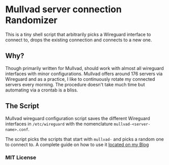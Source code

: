 # Mullvad server connection Randomizer

This is a tiny shell script that arbitrarily picks a Wireguard interface to connect to, drops the existing connection and connects to a new one.

## Why?
Though primarily written for Mullvad, should work with almost all wireguard interfaces with minor configurations. Mullvad offers around 176 servers via Wireguard and as a practice, I like to continuously rotate my connected servers every morning. The procedure doesn't take much time but automating via a crontab is a bliss.

## The Script
Mullvad wireguard configuration script saves the different Wireguard interfaces in `/etc/wireguard` with the nomenclature `mullvad-<server-name>.conf`.

The script picks the scripts that start with `mullvad-` and picks a random one to connect to. A complete guide on how to use it [located on my Blog](https://archern9.github.io/articles/2020/06/29/randomize-mullvad-interface-with-cron.html)

### MIT License